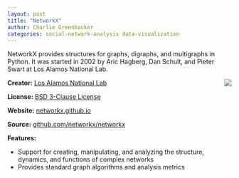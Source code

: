 ```yaml
---
layout: post
title: "NetworkX"
author: Charlie Greenbacker
categories: social-network-analysis data-visualization
---
```

NetworkX provides structures for graphs, digraphs, and multigraphs in Python. It was started in 2002 by Aric Hagberg, Dan Schult, and Pieter Swart at Los Alamos National Lab.

[<img style="float: right" src="{{ site.url }}/img/NetworkX.png" />](http://networkx.github.io/)

__Creator:__ [Los Alamos National Lab](https://www.lanl.gov/)

__License:__ [BSD 3-Clause License](http://opensource.org/licenses/BSD-3-Clause)

__Website:__ [networkx.github.io](http://networkx.github.io/)

__Source:__ [github.com/networkx/networkx](https://github.com/networkx/networkx)

__Features:__

* Support for creating, manipulating, and analyzing the structure, dynamics, and functions of complex networks
* Provides standard graph algorithms and analysis metrics
